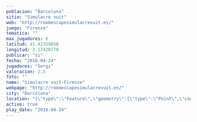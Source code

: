 ```yaml
---
poblacion: "Barcelona"
sitio: "Simulacre vuit"
web: "http://roomescapesimulacrevuit.es/"
juego: "Firenze"
tematica: ""
max_jugadores: 6
latitud: 41.42359850
longitud: 2.17420770
publicar: "si"
fecha: "2016-04-24"
jugadores: "Sergi"
valoracion: 2.5
foto: ""
name: "Simulacre vuit-Firenze"
webpage: "http://roomescapesimulacrevuit.es/"
city: "Barcelona"
location: "{\"type\":\"Feature\",\"geometry\":{\"type\":\"Point\",\"coordinates\":[\"41,42359850\",\"2,17420770\"]}}"
active: true
play_date: "2016-04-24"
---
```

